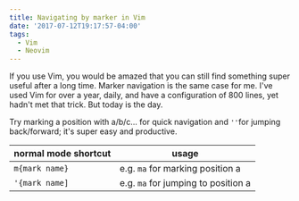```yaml
---
title: Navigating by marker in Vim
date: '2017-07-12T19:17:57-04:00'
tags:
  - Vim
  - Neovim
---
```

If you use Vim, you would be amazed that you can still find something super useful after a long time. Marker navigation is the same case for me.  I've used Vim for over a year, daily, and have a configuration of 800 lines,  yet hadn't met that trick. But today is the day. 

Try marking a position with a/b/c... for quick navigation and `''`for jumping back/forward; it's super easy and productive.

normal mode shortcut | usage
-|-
`m{mark name}` | e.g. `ma` for marking position a
`'{mark name]`| e.g. `ma` for jumping to position a



